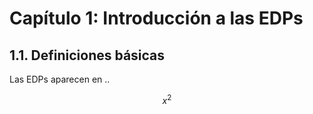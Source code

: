 # Capítulo 1: Introducción a las EDPs

## 1.1. Definiciones básicas

Las EDPs aparecen en ..

$$
x^2 
$$ 


